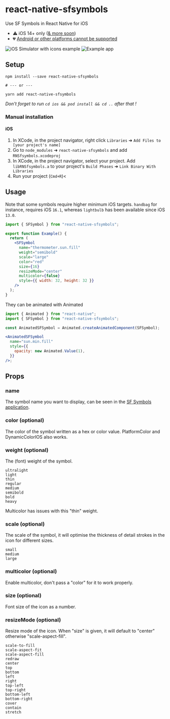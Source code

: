 # react-native-sfsymbols

Use SF Symbols in React Native for iOS

- ⚠️ iOS 14+ only ([& more soon](https://github.com/birkir/react-native-sfsymbols/issues/1))
- 💔 [Android or other platforms cannot be supported](https://github.com/birkir/react-native-sfsymbols/issues/3)

![iOS Simulator with icons example](https://media.giphy.com/media/5gB4qLjkuYwVn10O77/giphy.gif) ![Example app](https://i.ibb.co/F03LBxj/Simulator-Screen-Shot-i-Phone-12-2021-06-23-at-11-47-54.png)

## Setup

```console
npm install --save react-native-sfsymbols

# --- or ---

yarn add react-native-sfsymbols
```

_Don't forget to run `cd ios && pod install && cd ..` after that !_

### Manual installation

#### iOS

1. In XCode, in the project navigator, right click `Libraries` ➜ `Add Files to [your project's name]`
2. Go to `node_modules` ➜ `react-native-sfsymbols` and add `RNSfsymbols.xcodeproj`
3. In XCode, in the project navigator, select your project. Add `libRNSfsymbols.a` to your project's `Build Phases` ➜ `Link Binary With Libraries`
4. Run your project (`Cmd+R`)<

</details>

## Usage

Note that some symbols require higher minimum iOS targets. `handbag` for instance, requires iOS `16.1`, whereas `lightbulb` has been available since iOS `13.0`.

```jsx
import { SFSymbol } from "react-native-sfsymbols";

export function Example() {
  return (
    <SFSymbol
      name="thermometer.sun.fill"
      weight="semibold"
      scale="large"
      color="red"
      size={16}
      resizeMode="center"
      multicolor={false}
      style={{ width: 32, height: 32 }}
    />
  );
}
```

They can be animated with Animated

```jsx
import { Animated } from "react-native";
import { SFSymbol } from "react-native-sfsymbols";

const AnimatedSFSymbol = Animated.createAnimatedComponent(SFSymbol);

<AnimatedSFSymbol
  name="sun.min.fill"
  style={{
    opacity: new Animated.Value(1),
  }}
/>;
```

## Props

### name

The symbol name you want to display, can be seen in the [SF Symbols application](https://developer.apple.com/sf-symbols/).

### color (optional)

The color of the symbol written as a hex or color value. PlatformColor and DynamicColorIOS also works.

### weight (optional)

The (font) weight of the symbol.

```
ultralight
light
thin
regular
medium
semibold
bold
heavy
```

Multicolor has issues with this "thin" weight.

### scale (optional)

The scale of the symbol, it will optimise the thickness of detail strokes in the icon for different sizes.

```
small
medium
large
```

### multicolor (optional)

Enable multicolor, don't pass a "color" for it to work properly.

### size (optional)

Font size of the icon as a number.

### resizeMode (optional)

Resize mode of the icon. When "size" is given, it will default to "center" otherwise "scale-aspect-fill".

```
scale-to-fill
scale-aspect-fit
scale-aspect-fill
redraw
center
top
bottom
left
right
top-left
top-right
bottom-left
bottom-right
cover
contain
stretch
```
